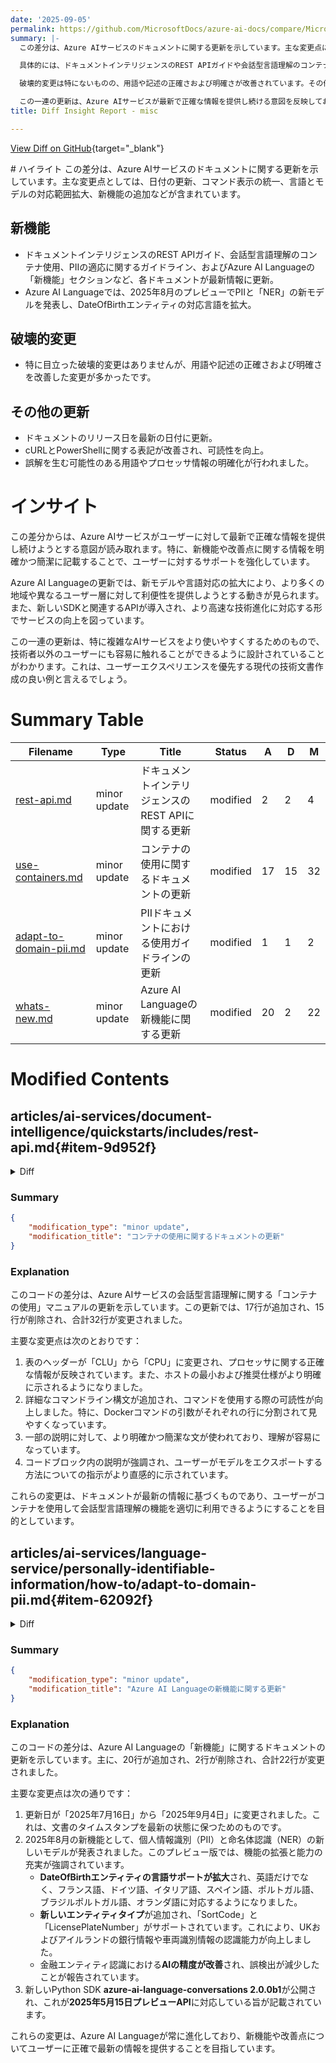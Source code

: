 ```yaml
---
date: '2025-09-05'
permalink: https://github.com/MicrosoftDocs/azure-ai-docs/compare/MicrosoftDocs:9037dee...MicrosoftDocs:de1cf56
summary: |-
  この差分は、Azure AIサービスのドキュメントに関する更新を示しています。主な変更点には、日付の更新、コマンド表示の統一、言語とモデルの対応範囲拡大、新機能の追加が含まれます。

  具体的には、ドキュメントインテリジェンスのREST APIガイドや会話型言語理解のコンテナ使用に関するガイドラインが最新情報に更新され、また、Azure AI Languageの新機能セクションでは、PIIと「NER」の新モデルが発表され、DateOfBirthエンティティの対応言語が拡大されました。

  破壊的変更は特にないものの、用語や記述の正確さおよび明確さが改善されています。その他の更新として、ドキュメントのリリース日が最新に更新され、cURLとPowerShellの表記が改善されたことで可読性が向上しました。

  この一連の更新は、Azure AIサービスが最新で正確な情報を提供し続ける意図を反映しており、特にユーザーエクスペリエンスを優先する設計がなされています。
title: Diff Insight Report - misc

---
```


[View Diff on GitHub](https://github.com/MicrosoftDocs/azure-ai-docs/compare/MicrosoftDocs:9037dee...MicrosoftDocs:de1cf56){target="_blank"}

<format>
# ハイライト
この差分は、Azure AIサービスのドキュメントに関する更新を示しています。主な変更点としては、日付の更新、コマンド表示の統一、言語とモデルの対応範囲拡大、新機能の追加などが含まれています。

## 新機能
- ドキュメントインテリジェンスのREST APIガイド、会話型言語理解のコンテナ使用、PIIの適応に関するガイドライン、およびAzure AI Languageの「新機能」セクションなど、各ドキュメントが最新情報に更新。
- Azure AI Languageでは、2025年8月のプレビューでPIIと「NER」の新モデルを発表し、DateOfBirthエンティティの対応言語を拡大。

## 破壊的変更
- 特に目立った破壊的変更はありませんが、用語や記述の正確さおよび明確さを改善した変更が多かったです。

## その他の更新
- ドキュメントのリリース日を最新の日付に更新。
- cURLとPowerShellに関する表記が改善され、可読性を向上。
- 誤解を生む可能性のある用語やプロセッサ情報の明確化が行われました。

# インサイト
この差分からは、Azure AIサービスがユーザーに対して最新で正確な情報を提供し続けようとする意図が読み取れます。特に、新機能や改善点に関する情報を明確かつ簡潔に記載することで、ユーザーに対するサポートを強化しています。

Azure AI Languageの更新では、新モデルや言語対応の拡大により、より多くの地域や異なるユーザー層に対して利便性を提供しようとする動きが見られます。また、新しいSDKと関連するAPIが導入され、より高速な技術進化に対応する形でサービスの向上を図っています。

この一連の更新は、特に複雑なAIサービスをより使いやすくするためのもので、技術者以外のユーザーにも容易に触れることができるように設計されていることがわかります。これは、ユーザーエクスペリエンスを優先する現代の技術文書作成の良い例と言えるでしょう。
</format>

# Summary Table
|  Filename  | Type |    Title    | Status | A  | D  | M  |
|------------|------|-------------|--------|----|----|----|
| [rest-api.md](#item-9d952f) | minor update | ドキュメントインテリジェンスのREST APIに関する更新 | modified | 2 | 2 | 4 | 
| [use-containers.md](#item-77ab95) | minor update | コンテナの使用に関するドキュメントの更新 | modified | 17 | 15 | 32 | 
| [adapt-to-domain-pii.md](#item-62092f) | minor update | PIIドキュメントにおける使用ガイドラインの更新 | modified | 1 | 1 | 2 | 
| [whats-new.md](#item-69b272) | minor update | Azure AI Languageの新機能に関する更新 | modified | 20 | 2 | 22 | 


# Modified Contents
## articles/ai-services/document-intelligence/quickstarts/includes/rest-api.md{#item-9d952f}

<details>
<summary>Diff</summary>
````diff
@@ -6,7 +6,7 @@ author: laujan
 manager: nitinme
 ms.service: azure-ai-document-intelligence
 ms.topic: include
-ms.date: 07/17/2025
+ms.date: 07/21/2025
 ms.author: lajanuar
 ---
 
@@ -30,7 +30,7 @@ In this quickstart, learn to use the Document Intelligence REST API to analyze a
 
 * Azure subscription - [Create one for free](https://azure.microsoft.com/free/cognitive-services)
 
-* cURL command-line tool installed.
+* The `cURL` command line tool installed.
 
 * **PowerShell version 7.*+** (or a similar command-line application.):
   * [Windows](/powershell/scripting/install/installing-powershell-on-windows)
````
</details>

### Summary

```json
{
    "modification_type": "minor update",
    "modification_title": "ドキュメントインテリジェンスのREST APIに関する更新"
}
```

### Explanation
このコードの差分は、Azure AIサービスのドキュメントインテリジェンスに関するクイックスタートガイドのマークダウンファイルに対する小規模な更新を示しています。具体的には、2つの行が追加され、2つの行が削除されており、合計4つの変更が行われました。

主な更新内容は、以下の通りです：

1. ドキュメントの日付が「07/17/2025」から「07/21/2025」に変更されました。これは、ドキュメントの更新やリリース日を正確に反映するためのものです。
2. `cURL`コマンドラインツールの表記が「cURL command-line tool installed」から「The `cURL` command line tool installed」に変更されています。この修正は、文の読みやすさを向上させるためのものです。
3. PowerShellのバージョンについても言及があり、バージョン7に関する説明文が 編集されています。

これらの変更は、ドキュメントを最新の情報に保ち、ユーザーが必要なツールを正確かつ明確に理解できるようにすることを目的としています。

## articles/ai-services/language-service/conversational-language-understanding/how-to/use-containers.md{#item-77ab95}

<details>
<summary>Diff</summary>
````diff
@@ -39,9 +39,9 @@ The following table describes the minimum and recommended specifications for the
 
 We recommended that you have a CPU with AVX-512 instruction set, for the best experience (performance and accuracy).
 
-|     | Minimum host specs     | Recommended host specs |
+|  Processor   | Minimum host specs     | Recommended host specs |
 |---------------------|------------------------|------------------------|
-| **CLU**     | `1 core`, `2-GB memory`     | `4 cores`, `8-GB memory`    |
+| **CPU**     | 1-core, 2-GB memory     | 4-cores, 8-GB memory    |
 
 CPU core and memory correspond to the `--cpus` and `--memory` settings, which are used as part of the `docker run` command.
 
@@ -54,7 +54,7 @@ Before you proceed with running the docker image, you need to export your own tr
 |**{API_KEY}** |The key for your Language resource. You can find it on your resource's **Key and endpoint** page, on the Azure portal.|xxxxxxxxxxxxxxxxxxxxxxxxxxxxxxxxx|
 |**{ENDPOINT_URI}**|The endpoint for accessing the Conversational Language Understanding API. You can find it on your resource's **Key and endpoint** page, on the Azure portal.|`https://<your-custom-subdomain>.cognitiveservices.azure.com`|
 |**{PROJECT_NAME}**|The name of the project containing the model that you want to export. You can find it on your projects tab in the Language Studio portal.|myProject|
-|**{TRAINED_MODEL_NAME}** |The name of the trained model you want to export. You can find your trained models on your model evaluation tab under your project in the Language Studio portal|myTrainedModel
+|**{TRAINED_MODEL_NAME}** |The name of the trained model you want to export. You can find your trained models on your model evaluation tab under your project in the Language Studio portal|myTrainedModel|
 |**{EXPORTED_MODEL_NAME}** |The name to assign for the new exported model created.|myExportedModel |
 
 ```bash
@@ -74,8 +74,8 @@ The CLU container image can be found on the `mcr.microsoft.com` container regist
 
 The latest CLU container is available in several languages. To download the container for the English container, use the following command:
 
-```
-docker pull mcr.microsoft.com/azure-cognitive-services/language/clu:latest
+```bash
+  docker pull mcr.microsoft.com/azure-cognitive-services/language/clu:latest
 ```
 
 [!INCLUDE [Tip for using docker list](../../../includes/cognitive-services-containers-docker-list-tip.md)]
@@ -94,16 +94,18 @@ After the exported model is created, users have to run the container to download
 | **{PROJECT_NAME}**| Name of the project that the exported model belongs to  | myProject  |
 | **{EXPORTED_MODEL_NAME}**   | Exported model to be downloaded | myExportedModel   |
 
-```bash
-docker run --rm -it -p {LOCAL_CLU_PORT}:80 \
-mcr.microsoft.com/azure-cognitive-services/language/clu:{IMAGE_TAG} \ 
--v {LOCAL_MODEL_DIRECTORY}:/DeploymentPackage \
-Billing={ENDPOINT_URI} \ 
-ApiKey={API_KEY} \
-downloadmodel \
-projectName={PROJECT_NAME} \
-exportedModelName={EXPORTED_MODEL_NAME}
-```
+
+  
+  ```bash
+    docker run --rm -it -p {LOCAL_CLU_PORT}:80 \
+    mcr.microsoft.com/azure-cognitive-services/language/clu:{IMAGE_TAG} \ 
+    -v {LOCAL_MODEL_DIRECTORY}:/DeploymentPackage \
+    Billing={ENDPOINT_URI} \ 
+    ApiKey={API_KEY} \
+    downloadmodel \
+    projectName={PROJECT_NAME} \
+    exportedModelName={EXPORTED_MODEL_NAME}
+  ```
 
 DO NOT alter the downloaded files. Even altering the name or folder structure can affect the integrity of the container and might break it.
 
````
</details>

### Summary

```json
{
    "modification_type": "minor update",
    "modification_title": "コンテナの使用に関するドキュメントの更新"
}
```

### Explanation
このコードの差分は、Azure AIサービスの会話型言語理解に関する「コンテナの使用」マニュアルの更新を示しています。この更新では、17行が追加され、15行が削除され、合計32行が変更されました。

主要な変更点は次のとおりです：

1. 表のヘッダーが「CLU」から「CPU」に変更され、プロセッサに関する正確な情報が反映されています。また、ホストの最小および推奨仕様がより明確に示されるようになりました。
2. 詳細なコマンドライン構文が追加され、コマンドを使用する際の可読性が向上しました。特に、Dockerコマンドの引数がそれぞれの行に分割されて見やすくなっています。
3. 一部の説明に対して、より明確かつ簡潔な文が使われており、理解が容易になっています。
4. コードブロック内の説明が強調され、ユーザーがモデルをエクスポートする方法についての指示がより直感的に示されています。

これらの変更は、ドキュメントが最新の情報に基づくものであり、ユーザーがコンテナを使用して会話型言語理解の機能を適切に利用できるようにすることを目的としています。

## articles/ai-services/language-service/personally-identifiable-information/how-to/adapt-to-domain-pii.md{#item-62092f}

<details>
<summary>Diff</summary>
````diff
@@ -42,7 +42,7 @@ Once you test the service with your own data, you can use `entitySynonyms` to:
 ## Usage guidelines
 
 1. Synonyms must be restricted to phrases that directly refer to the type, and preserve semantic correctness. For example, for the entity type `InternationalBankAccountNumber`, a valid synonym could be "Financial Account Number" or *FAN*. But, the word *deposit* though may be associated with type, as it doesn't directly have a meaning of a bank account number and therefore shouldn't be used.
-1. Synonyms should be country agnostic. For example, *German passport* wouldn't be helpful to include.
+1. Synonyms should be country/region agnostic. For example, *German passport* wouldn't be helpful to include.
 1. Synonyms can't be reused for more than one entity type.
 1. This synonym recognition feature only accepts a subset of entity types supported by the service. The supported entity types and example synonyms include:
 
````
</details>

### Summary

```json
{
    "modification_type": "minor update",
    "modification_title": "PIIドキュメントにおける使用ガイドラインの更新"
}
```

### Explanation
このコードの差分は、個人を特定できる情報（PII）の適応に関するマニュアルの使用ガイドラインに対する小規模な更新を示しています。具体的には、1行が追加され、1行が削除されており、合計2行が変更されました。

主要な変更点は以下の通りです：

1. 使用ガイドラインの最初のポイントにおいて、「国に依存しない」という表現が「国/地域に依存しない」と変更されました。この修正により、ガイドラインが国だけでなく地域にも適応することが強調されています。
2. 文言の調整により、言語のフォーマリティが向上し、より明確になっています。

この変更は、ガイドラインの適用範囲を広げ、ユーザーがより柔軟にシノニム（同義語）の使用を理解できるようにすることを目的としています。

## articles/ai-services/language-service/whats-new.md{#item-69b272}

<details>
<summary>Diff</summary>
````diff
@@ -6,17 +6,35 @@ author: laujan
 manager: nitinme
 ms.service: azure-ai-language
 ms.topic: whats-new
-ms.date: 07/16/2025
+ms.date: 09/04/2025
 ms.author: lajanuar
 ---
 
 # What's new in Azure AI Language?
 
 Azure AI Language is updated on an ongoing basis. Bookmark this page to stay up to date with release notes, feature enhancements, and our newest documentation.
 
+## August 2025
+
+**Release of new PII and NER model (2025-08-01-preview)**. This new preview model version introduces broader functionality and expanded capabilities for personal information identification (PII) and named entity recognition (NER):
+
+* **Expanded language support for DateOfBirth entity**. The **DateOfBirth** entity, which initially supported English only, now includes Tier 1 language coverage. This expansion supports French, German, Italian, Spanish, Portuguese, Brazilian Portuguese, and Dutch, ensuring broader international applicability.
+
+* **Two new entity types added**:
+   * **SortCode**: A financial identifier used in the UK and Ireland to specify the bank and branch associated with an account.
+   * **LicensePlateNumber**: Support is now available for standard alphanumeric vehicle identification codes. At this time, license plates that consist exclusively of letters aren't supported.
+
+* **Improved AI accuracy in financial entity recognition**. The **2025-08-01-preview** model is further optimized to minimize both false positives and false negatives in financial entity recognition, resulting in greater accuracy and reliability.
+
+**New Python SDK release: azure-ai-language-conversations 2.0.0b1**. The latest Python SDK, **azure-ai-language-conversations 2.0.0b1**, is now available and supports the **2025-15-05-preview** REST API for conversation runtime.
+
+* **Conversational Language Understanding (CLU) inference** now allows for seamless integration with advanced large-scale language models, providing real-time recognition of user intent without the need for extra model training.
+* **Enhanced intent prediction capabilities** enable support for complex, multi-turn conversations. iThese advancements contribute to greater sophistication in conversational AI systems and, as a result, workflow automation processes are improved.
+
+
 ## July 2025
 
- **Expanded .NET SDK support for text and conversation authoring APIs**:
+ **Expanded .NET SDK support for text and conversation authoring APIs**. 
 
   * [**Azure.AI.Language.Text.Authoring `1.0.0-beta.2`**](https://www.nuget.org/packages/Azure.AI.Language.Text.Authoring/1.0.0-beta.2) now supports project import with raw JSON string for custom NER and custom text classification.
 
````
</details>

### Summary

```json
{
    "modification_type": "minor update",
    "modification_title": "Azure AI Languageの新機能に関する更新"
}
```

### Explanation
このコードの差分は、Azure AI Languageの「新機能」に関するドキュメントの更新を示しています。主に、20行が追加され、2行が削除され、合計22行が変更されました。

主要な変更点は次の通りです：

1. 更新日が「2025年7月16日」から「2025年9月4日」に変更されました。これは、文書のタイムスタンプを最新の状態に保つためのものです。
2. 2025年8月の新機能として、個人情報識別（PII）と命名体認識（NER）の新しいモデルが発表されました。このプレビュー版では、機能の拡張と能力の充実が強調されています。
   - **DateOfBirthエンティティの言語サポートが拡大**され、英語だけでなく、フランス語、ドイツ語、イタリア語、スペイン語、ポルトガル語、ブラジルポルトガル語、オランダ語に対応するようになりました。
   - **新しいエンティティタイプ**が追加され、「SortCode」と「LicensePlateNumber」がサポートされています。これにより、UKおよびアイルランドの銀行情報や車両識別情報の認識能力が向上しました。
   - 金融エンティティ認識における**AIの精度が改善**され、誤検出が減少したことが報告されています。
3. 新しいPython SDK **azure-ai-language-conversations 2.0.0b1**が公開され、これが**2025年5月15日プレビューAPI**に対応している旨が記載されています。

これらの変更は、Azure AI Languageが常に進化しており、新機能や改善点についてユーザーに正確で最新の情報を提供することを目指しています。


